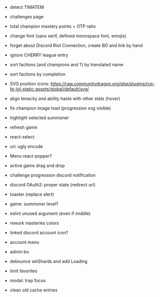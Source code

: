 - detect TIMATEM
- challenges page
- total champion mastery points + OTP ratio
- change font (sans serif, defined monospace font, emojis)
- forget about Discord Riot Connection, create BO and link by hand
- ignore CHERRY league entry
- sort factions (and champions and ?) by translated name
- sort factions by completion
- SVG position icons: https://raw.communitydragon.org/pbe/plugins/rcp-fe-lol-static-assets/global/default/svg/

- align tenacity and ability haste with other stats (hover)
- fix champion image load (progression svg visible)
- highlight selected summoner
- refresh game
- react-select
- uri: ugly encode
- Menu react-popper?
- active game drag and drop
- challenge progression discord notification
- discord OAuth2: proper state (redirect url)
- toaster (replace alert)
- game: summoner level?
- eslint unused argument (even if middle)
- rework masteries colors
- linked discord account icon?
- account menu
- admin bo
- debounce setShards and add Loading
- limit favorites
- modal: trap focus
- clean old cache entries
